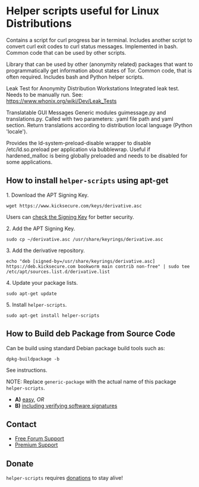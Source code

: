 # Helper scripts useful for Linux Distributions #

Contains a script for curl progress bar in terminal. Includes another script
to convert curl exit codes to curl status messages. Implemented in bash.
Common code that can be used by other scripts.

Library that can be used by other (anonymity related) packages that want to
programmatically get information about states of Tor. Common code, that is
often required. Includes bash and Python helper scripts.

Leak Test for Anonymity Distribution Workstations
Integrated leak test.
Needs to be manually run.
See: https://www.whonix.org/wiki/Dev/Leak_Tests

Translatable GUI Messages
Generic modules guimessage.py and translations.py.
Called with two parameters: .yaml file path and yaml section. Return
translations according to distribution local language (Python 'locale').

Provides the ld-system-preload-disable wrapper to disable /etc/ld.so.preload
per application via bubblewrap. Useful if hardened_malloc is being globally
preloaded and needs to be disabled for some applications.

## How to install `helper-scripts` using apt-get ##

1\. Download the APT Signing Key.

```
wget https://www.kicksecure.com/keys/derivative.asc
```

Users can [check the Signing Key](https://www.kicksecure.com/wiki/Signing_Key) for better security.

2\. Add the APT Signing Key.

```
sudo cp ~/derivative.asc /usr/share/keyrings/derivative.asc
```

3\. Add the derivative repository.

```
echo "deb [signed-by=/usr/share/keyrings/derivative.asc] https://deb.kicksecure.com bookworm main contrib non-free" | sudo tee /etc/apt/sources.list.d/derivative.list
```

4\. Update your package lists.

```
sudo apt-get update
```

5\. Install `helper-scripts`.

```
sudo apt-get install helper-scripts
```

## How to Build deb Package from Source Code ##

Can be build using standard Debian package build tools such as:

```
dpkg-buildpackage -b
```

See instructions.

NOTE: Replace `generic-package` with the actual name of this package `helper-scripts`.

* **A)** [easy](https://www.kicksecure.com/wiki/Dev/Build_Documentation/generic-package/easy), _OR_
* **B)** [including verifying software signatures](https://www.kicksecure.com/wiki/Dev/Build_Documentation/generic-package)

## Contact ##

* [Free Forum Support](https://forums.kicksecure.com)
* [Premium Support](https://www.kicksecure.com/wiki/Premium_Support)

## Donate ##

`helper-scripts` requires [donations](https://www.kicksecure.com/wiki/Donate) to stay alive!
